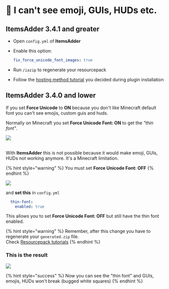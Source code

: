 # 👀 I can't see emoji, GUIs, HUDs etc.

## ItemsAdder 3.4.1 and greater

* Open `config.yml` of **ItemsAdder**
*   Enable this option:&#x20;

    ```yaml
    fix_force_unicode_font_images: true
    ```
* Run `/iazip` to regenerate your resourcepack
* Follow the [hosting method tutorial](../plugin-usage/resourcepack-hosting/) you decided during plugin installation

## ItemsAdder 3.4.0 and lower

If you set **Force Unicode** to **ON** because you don't like Minecraft default font you can't see emojis, custom guis and huds.

Normally on Minecraft you set **Force Unicode Font: ON** to get the _"thin font"_.

![](../.gitbook/assets/image\_\(5\).png)

\
With **ItemsAdder** this is not possible because it would make emoji, GUIs, HUDs not working anymore. It's a Minecraft limitation.

{% hint style="warning" %}
You must set **Force Unicode Font: OFF**
{% endhint %}

![](../.gitbook/assets/image\_\(6\).png)

and **set this** in `config.yml`

```yaml
  thin-font:
    enabled: true
```

This allows you to set **Force Unicode Font: OFF** but still have the thin font enabled.

{% hint style="warning" %}
Remember, after this change you have to regenerate your `generated.zip` file.\
Check [Resourcepack tutorials](../plugin-usage/resourcepack-hosting/)
{% endhint %}

### This is the result

![](../.gitbook/assets/image\_\(7\).png)

{% hint style="success" %}
Now you can see the "thin font" and GUIs, emojis, HUDs won't break (bugged white squares)
{% endhint %}
